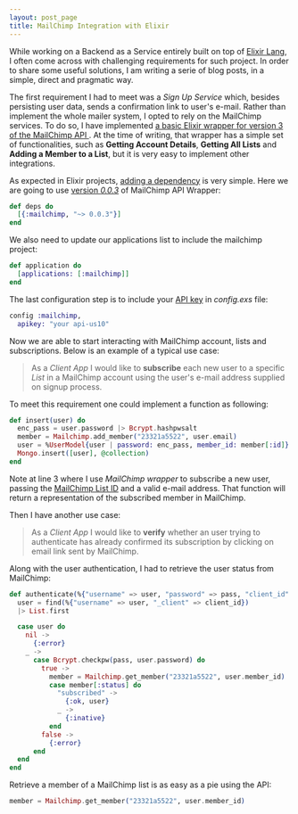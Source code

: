 ```yaml
---
layout: post_page
title: MailChimp Integration with Elixir
---
```


While working on a Backend as a Service entirely built on top of [Elixir Lang](http://elixir-lang.org/),
I often come across with challenging requirements for such project. In order to share some useful solutions,
I am writing a serie of blog posts, in a simple, direct and pragmatic way.

The first requirement I had to meet was a *Sign Up Service* which, besides persisting user data, sends a
confirmation link to user's e-mail. Rather than implement the whole mailer system, I opted to rely on the MailChimp services.
To do so, I have implemented [a basic Elixir wrapper for version 3 of the MailChimp API ](https://github.com/duartejc/mailchimp).
At the time of writing, that wrapper has a simple set of functionalities, such as **Getting Account Details**, **Getting All Lists** and **Adding a Member to a List**,
but it is very easy to implement other integrations.

As expected in Elixir projects, [adding a dependency](http://elixir-lang.org/getting-started/mix-otp/dependencies-and-umbrella-apps.html) is very simple.
Here we are going to use [version *0.0.3*](https://hex.pm/packages/mailchimp) of MailChimp API Wrapper:

```elixir
def deps do
  [{:mailchimp, "~> 0.0.3"}]
end
```

We also need to update our applications list to include the mailchimp project:

```elixir
def application do
  [applications: [:mailchimp]]
end
```

The last configuration step is to include your [API key](http://kb.mailchimp.com/accounts/management/about-api-keys) in *config.exs* file:

```elixir
config :mailchimp,
  apikey: "your api-us10"
```
Now we are able to start interacting with MailChimp account, lists and subscriptions. Below is an example of a typical use case:

> As a *Client App* I would like to **subscribe** each new user to a specific *List* in a MailChimp account
using the user's e-mail address supplied on signup process.

To meet this requirement one could implement a function as following:

```elixir
def insert(user) do
  enc_pass = user.password |> Bcrypt.hashpwsalt
  member = Mailchimp.add_member("23321a5522", user.email)
  user = %UserModel{user | password: enc_pass, member_id: member[:id]}
  Mongo.insert([user], @collection)
end
```

Note at line 3 where I use *MailChimp wrapper* to subscribe a new user, passing the [MailChimp List ID](http://kb.mailchimp.com/lists/managing-subscribers/find-your-list-id) and a valid e-mail address.
That function will return a representation of the subscribed member in MailChimp.

Then I have another use case:

> As a *Client App* I would like to **verify** whether an user trying to authenticate has already confirmed its subscription
by clicking on email link sent by MailChimp.

Along with the user authentication, I had to retrieve the user status from MailChimp:

```elixir
def authenticate(%{"username" => user, "password" => pass, "client_id" => client_id}) do
  user = find(%{"username" => user, "_client" => client_id})
  |> List.first

  case user do
    nil ->
      {:error}
    _ ->
      case Bcrypt.checkpw(pass, user.password) do
        true ->
          member = Mailchimp.get_member("23321a5522", user.member_id)
          case member[:status] do
            "subscribed" ->
              {:ok, user}
            _ ->
              {:inative}
          end
        false ->
          {:error}
      end
  end
end
```
Retrieve a member of a MailChimp list is as easy as a pie using the API:

```elixir
member = Mailchimp.get_member("23321a5522", user.member_id)
```
